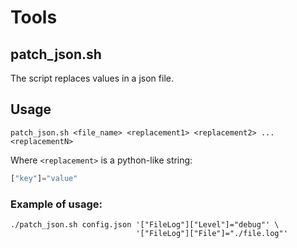 # Tools

## patch_json.sh

The script replaces values in a json file.

## Usage

```
patch_json.sh <file_name> <replacement1> <replacement2> ... <replacementN> 
```

Where `<replacement>` is a python-like string:

```python
["key"]="value"
```

### Example of usage:

```
./patch_json.sh config.json '["FileLog"]["Level"]="debug"' \
                            '["FileLog"]["File"]="./file.log"'
```


